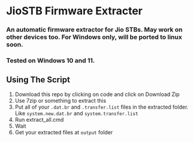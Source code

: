# JioSTB Firmware Extracter
### An automatic firmware extractor for Jio STBs. May work on other devices too. For Windows only, will be ported to linux soon.
### Tested on Windows 10 and 11. 

## Using The Script
1. Download this repo by clicking on code and click on Download Zip
2. Use 7zip or something to extract this
3. Put all of your `.dat.br` and `.transfer.list` files in the extracted folder. Like `system.new.dat.br` and `system.transfer.list`
4. Run extract_all.cmd
5. Wait
6. Get your extracted files at `output` folder
